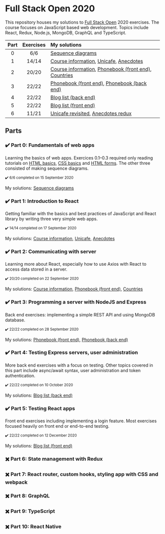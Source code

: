 # Full Stack Open 2020
This repository houses my solutions to [Full Stack Open](https://fullstackopen.com/en) 2020 exercises. The course focuses on JavaScript based web development. Topics include React, Redux, Node.js, MongoDB, GraphQL and TypeScript.

| Part | Exercises | My solutions |
|:---:|:---:|:----|
| 0 | 6/6 | [Sequence diagrams](https://github.com/anmarp/full-stack-open/tree/master/part-0) |
| 1 | 14/14 | [Course information](https://github.com/anmarp/full-stack-open/tree/master/part-1/course-info), [Unicafe](https://github.com/anmarp/full-stack-open/tree/master/part-1/unicafe), [Anecdotes](https://github.com/anmarp/full-stack-open/tree/master/part-1/anecdotes) |
| 2 | 20/20 | [Course information](https://github.com/anmarp/full-stack-open/tree/master/part-1/course-info), [Phonebook (front end)](https://github.com/anmarp/full-stack-open/tree/master/part-2/phonebook), [Countries](https://github.com/anmarp/full-stack-open/tree/master/part-2/countries) |
| 3 | 22/22 | [Phonebook (front end)](https://github.com/anmarp/full-stack-open/tree/master/part-2/phonebook), [Phonebook (back end)](https://github.com/anmarp/fso-phonebook) |
| 4 | 22/22 | [Blog list (back end)](https://github.com/anmarp/full-stack-open/tree/master/part-4/blog-list) |
| 5 | 22/22 | [Blog list (front end)](https://github.com/anmarp/full-stack-open/tree/master/part-5/blog-list) |
| 6 | 11/21 | [Unicafe revisited](https://github.com/anmarp/full-stack-open/tree/master/part-6/unicafe-revisited), [Anecdotes redux](https://github.com/anmarp/full-stack-open/tree/master/part-6/anecdotes-redux) |

## Parts

### :heavy_check_mark: Part 0: Fundamentals of web apps

Learning the basics of web apps. Exercices 0.1–0.3 required only reading tutorials on [HTML basics](https://developer.mozilla.org/en-US/docs/Learn/Getting_started_with_the_web/HTML_basics), [CSS basics](https://developer.mozilla.org/en-US/docs/Learn/Getting_started_with_the_web/CSS_basics) and [HTML forms](https://developer.mozilla.org/en-US/docs/Learn/Forms/Your_first_form). The other three consisted of making sequence diagrams.

<sub>:heavy_check_mark: 6/6 completed on 15 September 2020 </sub>

My solutions: [Sequence diagrams](https://github.com/anmarp/full-stack-open/tree/master/part-0)

### :heavy_check_mark: Part 1: Introduction to React
Getting familiar with the basics and best practices of JavaScript and React library by writing three very simple web apps.

<sub>:heavy_check_mark: 14/14 completed on 17 September 2020</sub>

My solutions: [Course information](https://github.com/anmarp/full-stack-open/tree/master/part-1/course-info), [Unicafe](https://github.com/anmarp/full-stack-open/tree/master/part-1/unicafe), [Anecdotes](https://github.com/anmarp/full-stack-open/tree/master/part-1/anecdotes)

### :heavy_check_mark: Part 2: Communicating with server
Learning more about React, especially how to use Axios with React to access data stored in a server. 

<sub>:heavy_check_mark: 20/20 completed on 22 September 2020</sub>

My solutions: [Course information](https://github.com/anmarp/full-stack-open/tree/master/part-1/course-info), [Phonebook (front end)](https://github.com/anmarp/full-stack-open/tree/master/part-2/phonebook), [Countries](https://github.com/anmarp/full-stack-open/tree/master/part-2/countries)

### :heavy_check_mark: Part 3: Programming a server with NodeJS and Express
Back end exercises: implementing a simple REST API and using MongoDB database.

<sub>:heavy_check_mark: 22/22 completed on 28 September 2020</sub>

My solutions: [Phonebook (front end)](https://github.com/anmarp/full-stack-open/tree/master/part-2/phonebook), [Phonebook (back end)](https://github.com/anmarp/fso-phonebook)

### :heavy_check_mark: Part 4: Testing Express servers, user administration
More back end exercises with a focus on testing. Other topics covered in this part include async/await syntax, user administration and token authentication.

<sub>:heavy_check_mark: 22/22 completed on 10 October 2020</sub>

My solutions: [Blog list (back end)](https://github.com/anmarp/full-stack-open/tree/master/part-4/blog-list)

### :heavy_check_mark: Part 5: Testing React apps
Front end exercises including implementing a login feature. Most exercises focused heavily on front end or end-to-end testing.

<sub>:heavy_check_mark: 22/22 completed on 12 December 2020</sub>

My solutions: [Blog list (front end)](https://github.com/anmarp/full-stack-open/tree/master/part-5/blog-list)

### :heavy_multiplication_x: Part 6: State management with Redux
### :heavy_multiplication_x: Part 7: React router, custom hooks, styling app with CSS and webpack
### :heavy_multiplication_x: Part 8: GraphQL
### :heavy_multiplication_x: Part 9: TypeScript
### :heavy_multiplication_x: Part 10: React Native